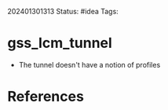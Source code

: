202401301313
Status: #idea
Tags: 

# gss_lcm_tunnel

- The tunnel doesn't have a notion of profiles

# References

